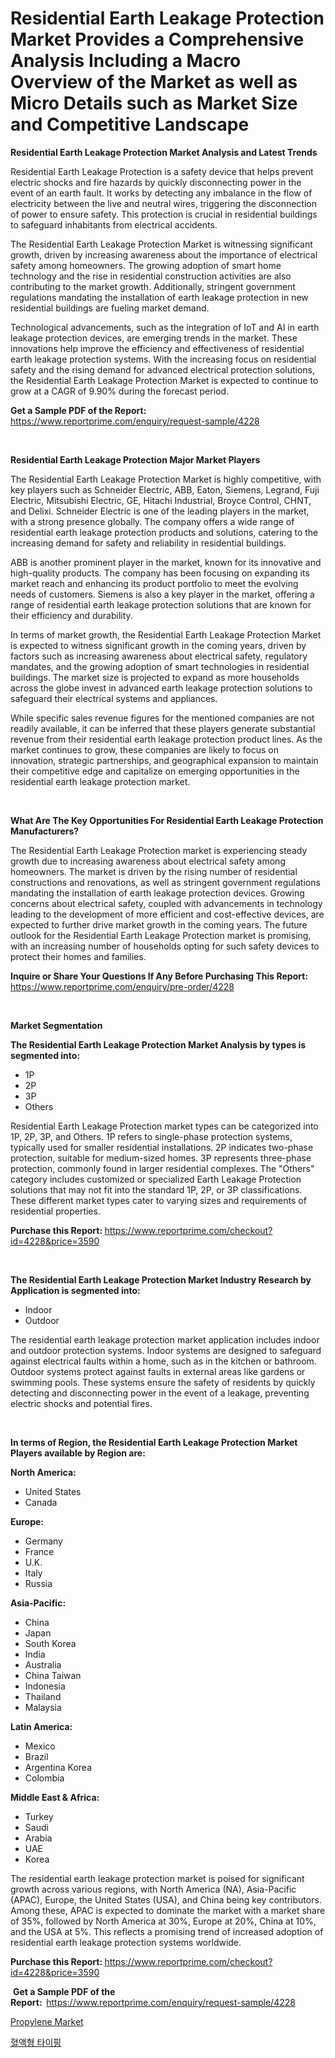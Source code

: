<p><h1>Residential Earth Leakage Protection Market Provides a Comprehensive Analysis Including a Macro Overview of the Market as well as Micro Details such as Market Size and Competitive Landscape</h1></p><p><strong>Residential Earth Leakage Protection Market Analysis and Latest Trends</strong></p>
<p><p>Residential Earth Leakage Protection is a safety device that helps prevent electric shocks and fire hazards by quickly disconnecting power in the event of an earth fault. It works by detecting any imbalance in the flow of electricity between the live and neutral wires, triggering the disconnection of power to ensure safety. This protection is crucial in residential buildings to safeguard inhabitants from electrical accidents.</p><p>The Residential Earth Leakage Protection Market is witnessing significant growth, driven by increasing awareness about the importance of electrical safety among homeowners. The growing adoption of smart home technology and the rise in residential construction activities are also contributing to the market growth. Additionally, stringent government regulations mandating the installation of earth leakage protection in new residential buildings are fueling market demand.</p><p>Technological advancements, such as the integration of IoT and AI in earth leakage protection devices, are emerging trends in the market. These innovations help improve the efficiency and effectiveness of residential earth leakage protection systems. With the increasing focus on residential safety and the rising demand for advanced electrical protection solutions, the Residential Earth Leakage Protection Market is expected to continue to grow at a CAGR of 9.90% during the forecast period.</p></p>
<p><strong>Get a Sample PDF of the Report:&nbsp;</strong> <a href="https://www.reportprime.com/enquiry/request-sample/4228">https://www.reportprime.com/enquiry/request-sample/4228</a></p>
<p>&nbsp;</p>
<p><strong>Residential Earth Leakage Protection Major Market Players</strong></p>
<p><p>The Residential Earth Leakage Protection Market is highly competitive, with key players such as Schneider Electric, ABB, Eaton, Siemens, Legrand, Fuji Electric, Mitsubishi Electric, GE, Hitachi Industrial, Broyce Control, CHNT, and Delixi. Schneider Electric is one of the leading players in the market, with a strong presence globally. The company offers a wide range of residential earth leakage protection products and solutions, catering to the increasing demand for safety and reliability in residential buildings.</p><p>ABB is another prominent player in the market, known for its innovative and high-quality products. The company has been focusing on expanding its market reach and enhancing its product portfolio to meet the evolving needs of customers. Siemens is also a key player in the market, offering a range of residential earth leakage protection solutions that are known for their efficiency and durability.</p><p>In terms of market growth, the Residential Earth Leakage Protection Market is expected to witness significant growth in the coming years, driven by factors such as increasing awareness about electrical safety, regulatory mandates, and the growing adoption of smart technologies in residential buildings. The market size is projected to expand as more households across the globe invest in advanced earth leakage protection solutions to safeguard their electrical systems and appliances.</p><p>While specific sales revenue figures for the mentioned companies are not readily available, it can be inferred that these players generate substantial revenue from their residential earth leakage protection product lines. As the market continues to grow, these companies are likely to focus on innovation, strategic partnerships, and geographical expansion to maintain their competitive edge and capitalize on emerging opportunities in the residential earth leakage protection market.</p></p>
<p>&nbsp;</p>
<p><strong>What Are The Key Opportunities For Residential Earth Leakage Protection Manufacturers?</strong></p>
<p><p>The Residential Earth Leakage Protection market is experiencing steady growth due to increasing awareness about electrical safety among homeowners. The market is driven by the rising number of residential constructions and renovations, as well as stringent government regulations mandating the installation of earth leakage protection devices. Growing concerns about electrical safety, coupled with advancements in technology leading to the development of more efficient and cost-effective devices, are expected to further drive market growth in the coming years. The future outlook for the Residential Earth Leakage Protection market is promising, with an increasing number of households opting for such safety devices to protect their homes and families.</p></p>
<p><strong>Inquire or Share Your Questions If Any Before Purchasing This Report:</strong> <a href="https://www.reportprime.com/enquiry/pre-order/4228">https://www.reportprime.com/enquiry/pre-order/4228</a></p>
<p>&nbsp;</p>
<p><strong>Market Segmentation</strong></p>
<p><strong>The Residential Earth Leakage Protection Market Analysis by types is segmented into:</strong></p>
<p><ul><li>1P</li><li>2P</li><li>3P</li><li>Others</li></ul></p>
<p><p>Residential Earth Leakage Protection market types can be categorized into 1P, 2P, 3P, and Others. 1P refers to single-phase protection systems, typically used for smaller residential installations. 2P indicates two-phase protection, suitable for medium-sized homes. 3P represents three-phase protection, commonly found in larger residential complexes. The "Others" category includes customized or specialized Earth Leakage Protection solutions that may not fit into the standard 1P, 2P, or 3P classifications. These different market types cater to varying sizes and requirements of residential properties.</p></p>
<p><strong>Purchase this Report:&nbsp;</strong><a href="https://www.reportprime.com/checkout?id=4228&price=3590">https://www.reportprime.com/checkout?id=4228&price=3590</a></p>
<p>&nbsp;</p>
<p><strong>The Residential Earth Leakage Protection Market Industry Research by Application is segmented into:</strong></p>
<p><ul><li>Indoor</li><li>Outdoor</li></ul></p>
<p><p>The residential earth leakage protection market application includes indoor and outdoor protection systems. Indoor systems are designed to safeguard against electrical faults within a home, such as in the kitchen or bathroom. Outdoor systems protect against faults in external areas like gardens or swimming pools. These systems ensure the safety of residents by quickly detecting and disconnecting power in the event of a leakage, preventing electric shocks and potential fires.</p></p>
<p>&nbsp;</p>
<p><strong>In terms of Region, the Residential Earth Leakage Protection Market Players available by Region are:</strong></p>
<p>
    <p> <strong> North America: </strong>
        <ul>
            <li>United States</li>
            <li>Canada</li>
        </ul>
        </p> 
    <p> <strong> Europe: </strong>
        <ul>
            <li>Germany</li>
            <li>France</li>
            <li>U.K.</li>
            <li>Italy</li>
            <li>Russia</li>
        </ul>
        </p> 
    <p> <strong> Asia-Pacific: </strong>
        <ul>
            <li>China</li>
            <li>Japan</li>
            <li>South Korea</li>
            <li>India</li>
            <li>Australia</li>
            <li>China Taiwan</li>
            <li>Indonesia</li>
            <li>Thailand</li>
            <li>Malaysia</li>
        </ul>
        </p> 
    <p> <strong> Latin America: </strong>
        <ul>
            <li>Mexico</li>
            <li>Brazil</li>
            <li>Argentina Korea</li>
            <li>Colombia</li>
        </ul>
        </p> 
    <p> <strong> Middle East & Africa: </strong>
        <ul>
            <li>Turkey</li>
            <li>Saudi</li>
            <li>Arabia</li>
            <li>UAE</li>
            <li>Korea</li>
        </ul>
    </p>
    </p>
<p><p>The residential earth leakage protection market is poised for significant growth across various regions, with North America (NA), Asia-Pacific (APAC), Europe, the United States (USA), and China being key contributors. Among these, APAC is expected to dominate the market with a market share of 35%, followed by North America at 30%, Europe at 20%, China at 10%, and the USA at 5%. This reflects a promising trend of increased adoption of residential earth leakage protection systems worldwide.</p></p>
<p><strong>Purchase this Report: </strong><a href="https://www.reportprime.com/checkout?id=4228&price=3590">https://www.reportprime.com/checkout?id=4228&price=3590</a></p>
<p>&nbsp;<strong>Get a Sample PDF of the Report:&nbsp;&nbsp;</strong><a href="https://www.reportprime.com/enquiry/request-sample/4228">https://www.reportprime.com/enquiry/request-sample/4228</a></p>
<p><strong></strong></p>
<p><p><a href="https://full-wildebeest-80b.notion.site/Propylene-Market-Size-Growth-and-Forecast-from-2024-2031-a0fe06c3bee64c42bb7c59d049bb7b69">Propylene Market</a></p><p><a href="https://medium.com/@hugofirst44/%ED%98%88%EC%95%A1%ED%98%95-%EA%B2%80%EC%82%AC-%EC%8B%9C%EC%9E%A5-%EB%B6%84%EC%84%9D-%EB%B0%8F-2024%EB%85%84%EB%B6%80%ED%84%B0-2031%EB%85%84%EA%B9%8C%EC%A7%80%EC%9D%98-%EA%B7%9C%EB%AA%A8-%EC%98%88%EC%B8%A1-29070e6a1e35">혈액형 타이핑</a></p></p>